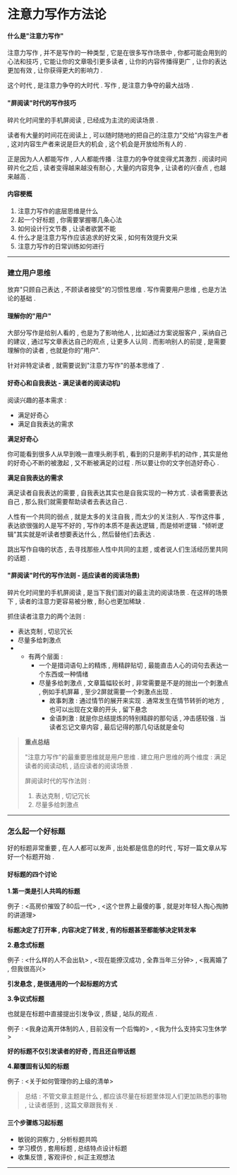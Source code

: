 # 注意力写作方法论

#### 什么是"注意力写作"

注意力写作 , 并不是写作的一种类型 , 它是在很多写作场景中 , 你都可能会用到的心法和技巧 , 它能让你的文章吸引更多读者 , 让你的内容传播得更广 , 让你的表达更加有效 , 让你获得更大的影响力 .

这个时代 , 是注意力争夺的大时代 . 写作 , 是注意力争夺的最大战场 .

#### "屏阅读"时代的写作技巧

碎片化时间里的手机屏阅读 , 已经成为主流的阅读场景 .

读者有大量的时间花在阅读上 , 可以随时随地的把自己的注意力"交给"内容生产者 , 这对内容生产者来说是巨大的机会 , 这个机会是开放给所有人的 .

正是因为人人都能写作 , 人人都能传播 . 注意力的争夺就变得尤其激烈 . 阅读时间碎片化之后 , 读者变得越来越没有耐心 , 大量的内容竞争 , 让读者的兴奋点 , 也越来越高 .

#### 内容梗概

1. 注意力写作的底层思维是什么
2. 起一个好标题 , 你需要掌握哪几条心法
3. 如何设计行文节奏 , 让读者欲罢不能
4. 什么才是注意力写作应该追求的好文采 , 如何有效提升文采
5. 注意力写作的日常训练如何进行

---

### 建立用户思维

放弃"只顾自己表达 , 不顾读者接受"的习惯性思维 . 写作需要用户思维 , 也是方法论的基础 .

#### 理解你的"用户"

大部分写作是给别人看的 , 也是为了影响他人 , 比如通过方案说服客户 , 采纳自己的建议 , 通过写文章表达自己的观点 , 让更多人认同 . 而影响别人的前提 , 是需要理解你的读者 , 也就是你的"用户".

针对非特定读者 , 就需要说到"注意力写作"的基本思维了 .

#### 好奇心和自我表达 - 满足读者的阅读动机\)

阅读兴趣的基本需求 :

* 满足好奇心
* 满足自我表达的需求

**满足好奇心**

你可能看到很多人从早到晚一直埋头刷手机 , 看到的只是刷手机的动作 , 其实是他的好奇心不断的被激起 , 又不断被满足的过程 . 所以要让你的文字创造好奇心 .

**满足自我表达的需求**

满足读者自我表达的需要 , 自我表达其实也是自我实现的一种方式 . 读者需要表达自己 , 那么我们就需要帮助读者去表达自己 .

人性有一个共同的弱点 , 就是太多的关注自我 , 而太少的关注别人 . 写作这件事 , 表达欲很强的人是写不好的 , 写作的本质不是表达逻辑 , 而是倾听逻辑 . "倾听逻辑"其实就是听读者想要表达什么 , 然后替他们去表达 .

跳出写作自嗨的状态 , 去寻找那些人性中共同的主题 , 或者说人们生活经历里共同的话题 .

#### "屏阅读"时代的写作法则 - 适应读者的阅读场景\)

碎片化时间里的手机屏阅读 , 是当下我们面对的最主流的阅读场景 . 在这样的场景下 , 读者的注意力更容易被分散 , 耐心也更加稀缺 .

抓住读者注意力的两个法则 :

* 表达克制 , 切忌冗长
* 尽量多给刺激点
* * 有两个层面 : 
    * 一个是措词语句上的精炼 , 用精辟贴切 , 最能直击人心的词句去表达一个东西或一种情绪
    * 尽量多给刺激点 , 文章篇幅较长时 , 非常需要是不是的抛出一个刺激点 , 例如手机屏幕 , 至少2屏就需要一个刺激点出现 . 
      * 故事刺激 : 通过情节的展开来实现 . 通常发生在情节转折的地方 , 也可以出现在文章的开头 , 留下悬念
      * 金语刺激 : 就是你总结提炼的特别精辟的那句话 , 冲击感较强 . 当读者忘记文章内容 , 最后记得的那几句话就是金句

> **重点总结**
>
> "注意力写作"的最重要思维就是用户思维 . 建立用户思维的两个维度 : 满足读者的阅读动机 , 适应读者的阅读场景 .
>
> 屏阅读时代的写作法则 :
>
> 1. 表达克制 , 切记冗长
> 2. 尽量多给刺激点

---

### 怎么起一个好标题

好的标题非常重要 , 在人人都可以发声 , 出处都是信息的时代 , 写好一篇文章从写好一个标题开始 . 

#### 好标题的四个讨论

**1.第一类是引人共鸣的标题**

例子 : &lt;高房价摧毁了80后一代&gt; , &lt;这个世界上最傻的事 , 就是对年轻人掏心掏肺的讲道理&gt;

**标题决定了打开率 , 内容决定了转发 , 有的标题甚至都能够决定转发率**

**2.悬念式标题**

例子 : &lt;什么样的人不会出轨&gt; , &lt;现在能撩汉成功 , 全靠当年三分钟&gt; , &lt;我离婚了 , 但我很高兴&gt;

**引发悬念 , 是很通用的一个起标题的方式**

**3.争议式标题**

也就是在标题中直接提出引发争议 , 质疑 , 站队的观点 . 

例子 : &lt;我身边离开体制的人 , 目前没有一个后悔的&gt; , &lt;我为什么支持实习生休学&gt;

**好的标题不仅引发读者的好奇 , 而且还自带话题**

**4.颠覆固有认知的标题**

例子 : &lt;关于如何管理你的上级的清单&gt;

> 总结 : 不管文章主题是什么 , 都应该尽量在标题里体现人们更加熟悉的事物 , 让读者感到 , 这篇文章跟我有关 .

#### 三个步骤练习起标题

* 敏锐的洞察力 , 分析标题共鸣
* 学习模仿 , 套用标题 , 总结特点设计标题
* 收集反馈 , 客观评价 , 纠正主观想法

---



